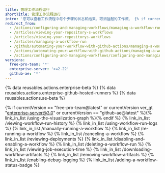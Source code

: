 ```yaml
---
title: 管理工作流程运行
shortTitle: 管理工作流程运行
intro: '您可以查看工作流程中每个步骤的状态和结果、取消挂起的工作流、 {% if currentVersion == "free-pro-team@latest" or currentVersion ver_gt "enterprise-server@3.0" or currentVersion == "github-ae@latest" %}查看部署、 {% endif %}查看计费作业执行分钟数、调试并重新运行失败的工作流、搜索并下载日志以及下载构件。'
redirect_from:
  - /actions/configuring-and-managing-workflows/managing-a-workflow-run
  - /articles/viewing-your-repository-s-workflows
  - /articles/viewing-your-repositorys-workflows
  - /articles/managing-a-workflow-run
  - /github/automating-your-workflow-with-github-actions/managing-a-workflow-run
  - /actions/automating-your-workflow-with-github-actions/managing-a-workflow-run
  - /actions/configuring-and-managing-workflows/configuring-and-managing-workflow-files-and-runs
versions:
  free-pro-team: '*'
  enterprise-server: '>=2.22'
  github-ae: '*'
---
```


{% data reusables.actions.enterprise-beta %}
{% data reusables.actions.enterprise-github-hosted-runners %}
{% data reusables.actions.ae-beta %}

{% if currentVersion == "free-pro-team@latest" or currentVersion ver_gt "enterprise-server@3.0" or currentVersion == "github-ae@latest" %}{% link_in_list /using-the-visualization-graph %}{% endif %}
{% link_in_list /viewing-workflow-run-history %}
{% link_in_list /using-workflow-run-logs %}
{% link_in_list /manually-running-a-workflow %}
{% link_in_list /re-running-a-workflow %}
{% link_in_list /canceling-a-workflow %}
{% link_in_list /reviewing-deployments %}
{% link_in_list /disabling-and-enabling-a-workflow %}
{% link_in_list /deleting-a-workflow-run %}
{% link_in_list /viewing-job-execution-time %}
{% link_in_list /downloading-workflow-artifacts %}
{% link_in_list /removing-workflow-artifacts %}
{% link_in_list /enabling-debug-logging %}
{% link_in_list /adding-a-workflow-status-badge %}
